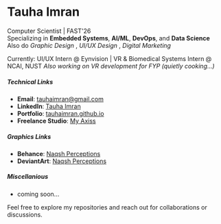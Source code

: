 # Tauha Imran  
Computer Scientist | FAST'26  
Specializing in **Embedded Systems**, **AI/ML**, **DevOps**, and **Data Science**  
Also do _Graphic Design_ , _UI/UX Design_ , _Digital Marketing_

Currently: UI/UX Intern @ Eynvision | VR & Biomedical Systems Intern @ NCAI, NUST
_Also working on VR development for FYP (quietly cooking...)_

##### Technical Links
- **Email**: [tauhaimran@gmail.com](mailto:tauhaimran@gmail.com)   
- **LinkedIn**: [Tauha Imran](https://www.linkedin.com/in/tauha-imran-6185b3280/)  
- **Portfolio**: [tauhaimran.github.io](https://tauhaimran.github.io/)  
- **Freelance Studio**: [My Axiss ](https://www.linkedin.com/company/108203042/)

##### Graphics Links
- **Behance**: [Naqsh Perceptions](https://www.behance.net/naqshperceptions)  
- **DeviantArt**: [Naqsh Perceptions](https://www.deviantart.com/naqshperceptions)

##### Miscellanious  
- coming soon...

Feel free to explore my repositories and reach out for collaborations or discussions.
